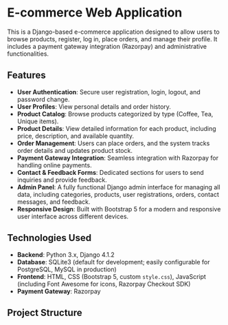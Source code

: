 # E-commerce Web Application

This is a Django-based e-commerce application designed to allow users to browse products, register, log in, place orders, and manage their profile. It includes a payment gateway integration (Razorpay) and administrative functionalities.

## Features

* **User Authentication**: Secure user registration, login, logout, and password change.
* **User Profiles**: View personal details and order history.
* **Product Catalog**: Browse products categorized by type (Coffee, Tea, Unique items).
* **Product Details**: View detailed information for each product, including price, description, and available quantity.
* **Order Management**: Users can place orders, and the system tracks order details and updates product stock.
* **Payment Gateway Integration**: Seamless integration with Razorpay for handling online payments.
* **Contact & Feedback Forms**: Dedicated sections for users to send inquiries and provide feedback.
* **Admin Panel**: A fully functional Django admin interface for managing all data, including categories, products, user registrations, orders, contact messages, and feedback.
* **Responsive Design**: Built with Bootstrap 5 for a modern and responsive user interface across different devices.

## Technologies Used

* **Backend**: Python 3.x, Django 4.1.2
* **Database**: SQLite3 (default for development; easily configurable for PostgreSQL, MySQL in production)
* **Frontend**: HTML, CSS (Bootstrap 5, custom `style.css`), JavaScript (including Font Awesome for icons, Razorpay Checkout SDK)
* **Payment Gateway**: Razorpay

## Project Structure